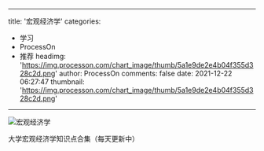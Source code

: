 
---
title: '宏观经济学'
categories: 
 - 学习
 - ProcessOn
 - 推荐
headimg: 'https://img.processon.com/chart_image/thumb/5a1e9de2e4b04f355d328c2d.png'
author: ProcessOn
comments: false
date: 2021-12-22 06:27:47
thumbnail: 'https://img.processon.com/chart_image/thumb/5a1e9de2e4b04f355d328c2d.png'
---

<div>   
<img class="thumb" alt="宏观经济学" src="https://img.processon.com/chart_image/thumb/5a1e9de2e4b04f355d328c2d.png" referrerpolicy="no-referrer">
<p>大学宏观经济学知识点合集（每天更新中）</p>  
</div>
            
